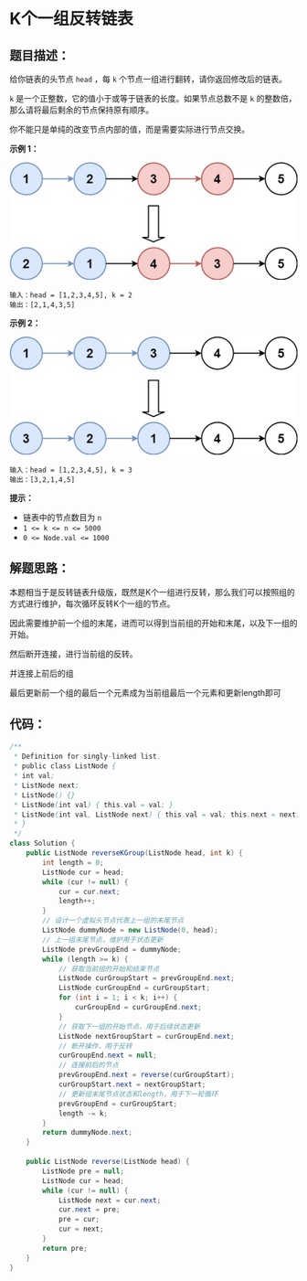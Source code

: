 # K个一组反转链表

## 题目描述：

给你链表的头节点 `head` ，每 `k` 个节点一组进行翻转，请你返回修改后的链表。

`k` 是一个正整数，它的值小于或等于链表的长度。如果节点总数不是 `k` 的整数倍，那么请将最后剩余的节点保持原有顺序。

你不能只是单纯的改变节点内部的值，而是需要实际进行节点交换。

**示例 1：**

![img](images/reverse_ex1.jpg)

```
输入：head = [1,2,3,4,5], k = 2
输出：[2,1,4,3,5]
```

**示例 2：**

![img](images/reverse_ex2.jpg)

```
输入：head = [1,2,3,4,5], k = 3
输出：[3,2,1,4,5] 
```

**提示：**

- 链表中的节点数目为 `n`
- `1 <= k <= n <= 5000`
- `0 <= Node.val <= 1000`

## 解题思路：

本题相当于是反转链表升级版，既然是K个一组进行反转，那么我们可以按照组的方式进行维护，每次循环反转K个一组的节点。

因此需要维护前一个组的末尾，进而可以得到当前组的开始和末尾，以及下一组的开始。

然后断开连接，进行当前组的反转。

并连接上前后的组

最后更新前一个组的最后一个元素成为当前组最后一个元素和更新length即可

## 代码：

```java
/**
 * Definition for singly-linked list.
 * public class ListNode {
 * int val;
 * ListNode next;
 * ListNode() {}
 * ListNode(int val) { this.val = val; }
 * ListNode(int val, ListNode next) { this.val = val; this.next = next; }
 * }
 */
class Solution {
    public ListNode reverseKGroup(ListNode head, int k) {
        int length = 0;
        ListNode cur = head;
        while (cur != null) {
            cur = cur.next;
            length++;
        }
        // 设计一个虚拟头节点代表上一组的末尾节点
        ListNode dummyNode = new ListNode(0, head);
        // 上一组末尾节点，维护用于状态更新
        ListNode prevGroupEnd = dummyNode;
        while (length >= k) {
            // 获取当前组的开始和结束节点
            ListNode curGroupStart = prevGroupEnd.next;
            ListNode curGroupEnd = curGroupStart;
            for (int i = 1; i < k; i++) {
                curGroupEnd = curGroupEnd.next;
            }
            // 获取下一组的开始节点，用于后续状态更新
            ListNode nextGroupStart = curGroupEnd.next;
            // 断开操作，用于反转
            curGroupEnd.next = null;
            // 连接前后的节点
            prevGroupEnd.next = reverse(curGroupStart);
            curGroupStart.next = nextGroupStart;
            // 更新组末尾节点状态和length，用于下一轮循环
            prevGroupEnd = curGroupStart;
            length -= k;
        }
        return dummyNode.next;
    }

    public ListNode reverse(ListNode head) {
        ListNode pre = null;
        ListNode cur = head;
        while (cur != null) {
            ListNode next = cur.next;
            cur.next = pre;
            pre = cur;
            cur = next;
        }
        return pre;
    }
}
```

